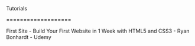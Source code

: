 Tutorials

===================

First Site - Build Your First Website in 1 Week with HTML5 and CSS3 - Ryan Bonhardt - Udemy
